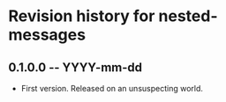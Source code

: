 # Revision history for nested-messages

## 0.1.0.0 -- YYYY-mm-dd

* First version. Released on an unsuspecting world.
